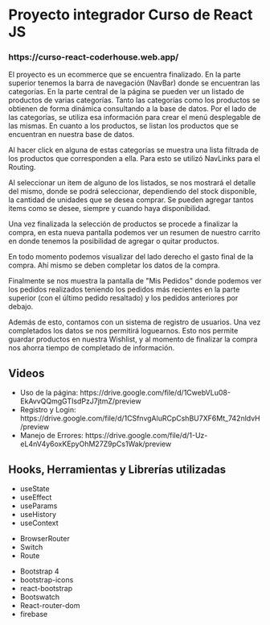 # Proyecto integrador Curso de React JS

<h3>https://curso-react-coderhouse.web.app/</h3>

El proyecto es un ecommerce que se encuentra finalizado.
En la parte superior tenemos la barra de navegación (NavBar) donde se encuentran las categorías.
En la parte central de la página se pueden ver un listado de productos de varias categorías.
Tanto las categorías como los productos se obtienen de forma dinámica consultando a la base de datos.
Por el lado de las categorías, se utiliza esa información para crear el menú desplegable de las mismas.
En cuanto a los productos, se listan los productos que se encuentran en nuestra base de datos.

Al hacer click en alguna de estas categorías se muestra una lista filtrada de los productos que corresponden a ella. Para esto se utilizó NavLinks para el Routing.

Al seleccionar un item de alguno de los listados, se nos mostrará el detalle del mismo, donde se podrá seleccionar, dependiendo del stock disponible, la cantidad de unidades que se desea comprar. Se pueden agregar tantos items como se desee, siempre y cuando haya disponibilidad.

Una vez finalizada la selección de productos se procede a finalizar la compra, en esta nueva pantalla podemos ver un resumen de nuestro carrito en donde tenemos la posibilidad de agregar o quitar productos. 

En todo momento podemos visualizar del lado derecho el gasto final de la compra. Ahí mismo se deben completar los datos de la compra.

Finalmente se nos muestra la pantalla de "Mis Pedidos" donde podemos ver los pedidos realizados teniendo los pedidos más recientes en la parte superior (con el último pedido resaltado) y los pedidos anteriores por debajo.

Además de esto, contamos con un sistema de registro de usuarios. Una vez completados los datos se nos permitirá loguearnos.
Esto nos permite guardar productos en nuestra Wishlist, y al momento de finalizar la compra nos ahorra tiempo de completado de información.

## Videos
<ul>
    <li>Uso de la página: https://drive.google.com/file/d/1CwebVLu08-EkAvvQQmgGTIsdPzJ7jtmZ/preview</li>
    <li>Registro y Login: https://drive.google.com/file/d/1CSfnvgAluRCpCshBU7XF6Mt_742nldvH/preview</li>
    <li>Manejo de Errores: https://drive.google.com/file/d/1-Uz-eL4nV4y6oxKEpyOhM27Z9pCs1Wak/preview</li>
</ul>

## Hooks, Herramientas y Librerías utilizadas
<ul>
    <li>useState</li>
    <li>useEffect</li>
    <li>useParams</li>
    <li>useHistory</li>
    <li>useContext</li>
</ul>
<ul>
    <li>BrowserRouter</li>
    <li>Switch</li>
    <li>Route</li>
</ul>
<ul>
    <li>Bootstrap 4</li>
    <li>bootstrap-icons</li>
    <li>react-bootstrap</li>
    <li>Bootswatch</li>
    <li>React-router-dom</li>
    <li>firebase</li>
</ul>